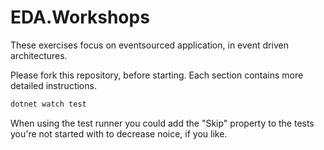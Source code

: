 # EDA.Workshops

These exercises focus on eventsourced application, in event driven architectures.

Please fork this repository, before starting. Each section contains more detailed instructions.

```bash
dotnet watch test
```

When using the test runner you could add the "Skip" property to the tests you're not started with to decrease noice, if you like.

